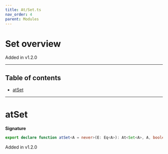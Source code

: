 ```yaml
---
title: At/Set.ts
nav_order: 4
parent: Modules
---
```


# Set overview

Added in v1.2.0

---

<h2 class="text-delta">Table of contents</h2>

- [atSet](#atset)

---

# atSet

**Signature**

```ts
export declare function atSet<A = never>(E: Eq<A>): At<Set<A>, A, boolean>
```

Added in v1.2.0
